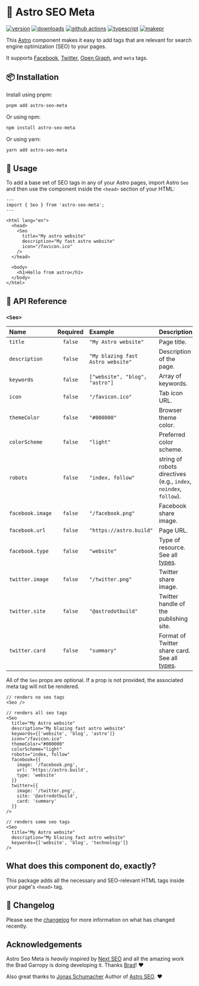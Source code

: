 # 🚀 Astro SEO Meta

[![version][version-badge]][npm]
[![downloads][downloads-badge]][npm]
[![github actions][github-actions-badge]][github-actions]
[![typescript][typescript-badge]][typescript]
[![makepr][makepr-badge]][makepr]

This [Astro](https://astro.build/) component makes it easy to add tags that are relevant for search engine optimization (SEO) to your pages.

It supports [Facebook][facebook], [Twitter][twitter-cards], [Open Graph][og], and `meta` tags.

## 📦 Installation

Install using pnpm:

```bash
pnpm add astro-seo-meta
```

Or using npm:

```bash
npm install astro-seo-meta
```

Or using yarn:

```bash
yarn add astro-seo-meta
```

## 🥑 Usage

To add a base set of SEO tags in any of your Astro pages, import Astro `Seo` and then use the component inside the `<head>` section of your HTML:

```astro index.astro
---
import { Seo } from 'astro-seo-meta';
---

<html lang="en">
  <head>
    <Seo
      title="My astro website"
      description="My fast astro website"
      icon="/favicon.ico"
    />
  </head>

  <body>
    <h1>Hello from astro</h1>
  </body>
</html>
```

## 📖 API Reference

### `<Seo>`

| Name             | Required | Example                           | Description                                                       |
| :--------------- | :------: | :-------------------------------- | :---------------------------------------------------------------- |
| `title`          | `false`  | `"My Astro website"`              | Page title.                                                       |
| `description`    | `false`  | `"My blazing fast Astro website"` | Description of the page.                                          |
| `keywords`       | `false`  | `["website", "blog", "astro"]`    | Array of keywords.                                                |
| `icon`           | `false`  | `"/favicon.ico"`                  | Tab icon URL.                                                     |
| `themeColor`     | `false`  | `"#000000"`                       | Browser theme color.                                              |
| `colorScheme`    | `false`  | `"light"`                         | Preferred color scheme.                                           |
| `robots`         | `false`  | `"index, follow"`                 | string of robots directives (e.g., `index`, `noindex`, `follow`). |
| `facebook.image` | `false`  | `"/facebook.png"`                 | Facebook share image.                                             |
| `facebook.url`   | `false`  | `"https://astro.build"`           | Page URL.                                                         |
| `facebook.type`  | `false`  | `"website"`                       | Type of resource. See all [types][types].                         |
| `twitter.image`  | `false`  | `"/twitter.png"`                  | Twitter share image.                                              |
| `twitter.site`   | `false`  | `"@astrodotbuild"`                | Twitter handle of the publishing site.                            |
| `twitter.card`   | `false`  | `"summary"`                       | Format of Twitter share card. See all [types][cards].             |

All of the `Seo` props are optional. If a prop is not provided, the associated meta tag will not be rendered.

```astro
// renders no seo tags
<Seo />

// renders all seo tags
<Seo
  title="My Astro website"
  description="My blazing fast astro website"
  keywords={['website', 'blog', 'astro']}
  icon="/favicon.ico"
  themeColor="#000000"
  colorScheme="light"
  robots="index, follow"
  facebook={{
    image: '/facebook.png',
    url: 'https://astro.build',
    type: 'website'
  }}
  twitter={{
    image: '/twitter.png',
    site: '@astrodotbuild',
    card: 'summary'
  }}
/>

// renders some seo tags
<Seo
  title="My Astro website"
  description="My blazing fast astro website"
  keywords={['website', 'blog', 'technology']}
/>
```

## What does this component do, exactly?

This package adds all the necessary and SEO-relevant HTML tags inside your page's `<head>` tag.

## 📝 Changelog

Please see the [changelog](CHANGELOG.md) for more information on what has changed recently.

## Acknowledgements

Astro Seo Meta is _heavily_ inspired by [Next SEO][next-seo] and all the amazing work the Brad Garropy is doing developing it. Thanks [Brad][bradgarropy]! ❤️

Also great thanks to [Jonas Schumacher][jonasmerlin] Author of [Astro SEO](https://github.com/jonasmerlin/astro-seo). ❤️

[og]: https://ogp.me
[types]: https://ogp.me/#types
[bradgarropy]: https://github.com/bradgarropy
[npm]: https://npmjs.com/package/astro-seo-meta
[next-seo]: https://github.com/bradgarropy/next-seo
[facebook]: https://developers.facebook.com/docs/sharing/webmasters
[twitter-cards]: https://developer.twitter.com/en/docs/twitter-for-websites/cards/overview/markup
[cards]: https://developer.twitter.com/en/docs/twitter-for-websites/cards/overview/abouts-cards
[jonasmerlin]: https://github.com/jonasmerlin

<!-- Readme Badges -->

[version-badge]: https://img.shields.io/npm/v/astro-seo-meta.svg
[downloads-badge]: https://img.shields.io/npm/dt/astro-seo-meta
[github-actions]: https://github.com/codiume/orbit/actions
[github-actions-badge]: https://github.com/codiume/orbit/actions/workflows/node.js.yml/badge.svg
[typescript]: https://npmjs.com/package/astro-seo-meta
[typescript-badge]: https://img.shields.io/npm/types/astro-seo-meta
[makepr]: https://makeapullrequest.com
[makepr-badge]: https://img.shields.io/badge/PRs-welcome-brightgreen.svg
